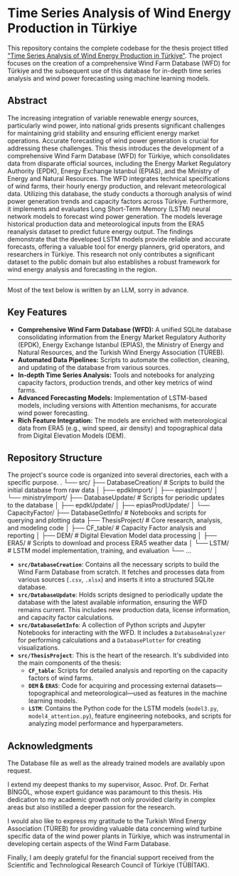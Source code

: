 # Time Series Analysis of Wind Energy Production in Türkiye

This repository contains the complete codebase for the thesis project titled ["Time Series Analysis of Wind Energy Production in Türkiye"](thesis.kutlaykizil.com). The project focuses on the creation of a comprehensive Wind Farm Database (WFD) for Türkiye and the subsequent use of this database for in-depth time series analysis and wind power forecasting using machine learning models.

## Abstract

The increasing integration of variable renewable energy sources, particularly wind power, into national grids presents significant challenges for maintaining grid stability and ensuring efficient energy market operations. Accurate forecasting of wind power generation is crucial for addressing these challenges. This thesis introduces the development of a comprehensive Wind Farm Database (WFD) for Türkiye, which consolidates data from disparate official sources, including the Energy Market Regulatory Authority (EPDK), Energy Exchange Istanbul (EPIAS), and the Ministry of Energy and Natural Resources. The WFD integrates technical specifications of wind farms, their hourly energy production, and relevant meteorological data. Utilizing this database, the study conducts a thorough analysis of wind power generation trends and capacity factors across Türkiye. Furthermore, it implements and evaluates Long Short-Term Memory (LSTM) neural network models to forecast wind power generation. The models leverage historical production data and meteorological inputs from the ERA5 reanalysis dataset to predict future energy output. The findings demonstrate that the developed LSTM models provide reliable and accurate forecasts, offering a valuable tool for energy planners, grid operators, and researchers in Türkiye. This research not only contributes a significant dataset to the public domain but also establishes a robust framework for wind energy analysis and forecasting in the region.

---
Most of the text below is written by an LLM, sorry in advance.

## Key Features

* **Comprehensive Wind Farm Database (WFD):** A unified SQLite database consolidating information from the Energy Market Regulatory Authority (EPDK), Energy Exchange Istanbul (EPIAS), the Ministry of Energy and Natural Resources, and the Turkish Wind Energy Association (TÜREB).
* **Automated Data Pipelines:** Scripts to automate the collection, cleaning, and updating of the database from various sources.
* **In-depth Time Series Analysis:** Tools and notebooks for analyzing capacity factors, production trends, and other key metrics of wind farms.
* **Advanced Forecasting Models:** Implementation of LSTM-based models, including versions with Attention mechanisms, for accurate wind power forecasting.
* **Rich Feature Integration:** The models are enriched with meteorological data from ERA5 (e.g., wind speed, air density) and topographical data from Digital Elevation Models (DEM).

## Repository Structure

The project's source code is organized into several directories, each with a specific purpose.
.
└── src/
├── DatabaseCreation/      # Scripts to build the initial database from raw data
│   ├── epdkImport/
│   ├── epiasImport/
│   └── ministryImport/
├── DatabaseUpdate/        # Scripts for periodic updates to the database
│   ├── epdkUpdate/
│   ├── epiasProdUpdate/
│   └── CapacityFactor/
├── DatabaseGetInfo/       # Notebooks and scripts for querying and plotting data
├── ThesisProject/         # Core research, analysis, and modeling code
│   ├── CF_table/          # Capacity Factor analysis and reporting
│   ├── DEM/               # Digital Elevation Model data processing
│   ├── ERA5/              # Scripts to download and process ERA5 weather data
│   └── LSTM/              # LSTM model implementation, training, and evaluation
└── ...


* **`src/DatabaseCreation`**: Contains all the necessary scripts to build the Wind Farm Database from scratch. It fetches and processes data from various sources (`.csv`, `.xlsx`) and inserts it into a structured SQLite database.
* **`src/DatabaseUpdate`**: Holds scripts designed to periodically update the database with the latest available information, ensuring the WFD remains current. This includes new production data, license information, and capacity factor calculations.
* **`src/DatabaseGetInfo`**: A collection of Python scripts and Jupyter Notebooks for interacting with the WFD. It includes a `DatabaseAnalyzer` for performing calculations and a `DatabasePlotter` for creating visualizations.
* **`src/ThesisProject`**: This is the heart of the research. It's subdivided into the main components of the thesis:
    * **`CF_table`**: Scripts for detailed analysis and reporting on the capacity factors of wind farms.
    * **`DEM` & `ERA5`**: Code for acquiring and processing external datasets—topographical and meteorological—used as features in the machine learning models.
    * **`LSTM`**: Contains the Python code for the LSTM models (`model3.py`, `model4_attention.py`), feature engineering notebooks, and scripts for analyzing model performance and hyperparameters.

## Acknowledgments

The Database file as well as the already trained models are availably upon request. 
 
I extend my deepest thanks to my supervisor, Assoc. Prof. Dr. Ferhat BİNGÖL, whose expert guidance was paramount to this thesis. His dedication to my academic growth not only provided clarity in complex areas but also instilled a deeper passion for the research.

I would also like to express my gratitude to the Turkish Wind Energy Association (TÜREB) for providing valuable data concerning wind turbine specific data of the wind power plants in Türkiye, which was instrumental in developing certain aspects of the Wind Farm Database.

Finally, I am deeply grateful for the financial support received from the Scientific and Technological Research Council of Türkiye (TÜBİTAK).
